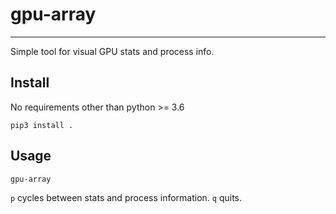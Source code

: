 # gpu-array

---

Simple tool for visual GPU stats and process info.

## Install

No requirements other than python >= 3.6 

`pip3 install .`

## Usage

`gpu-array`

`p` cycles between stats and process information. `q` quits.


